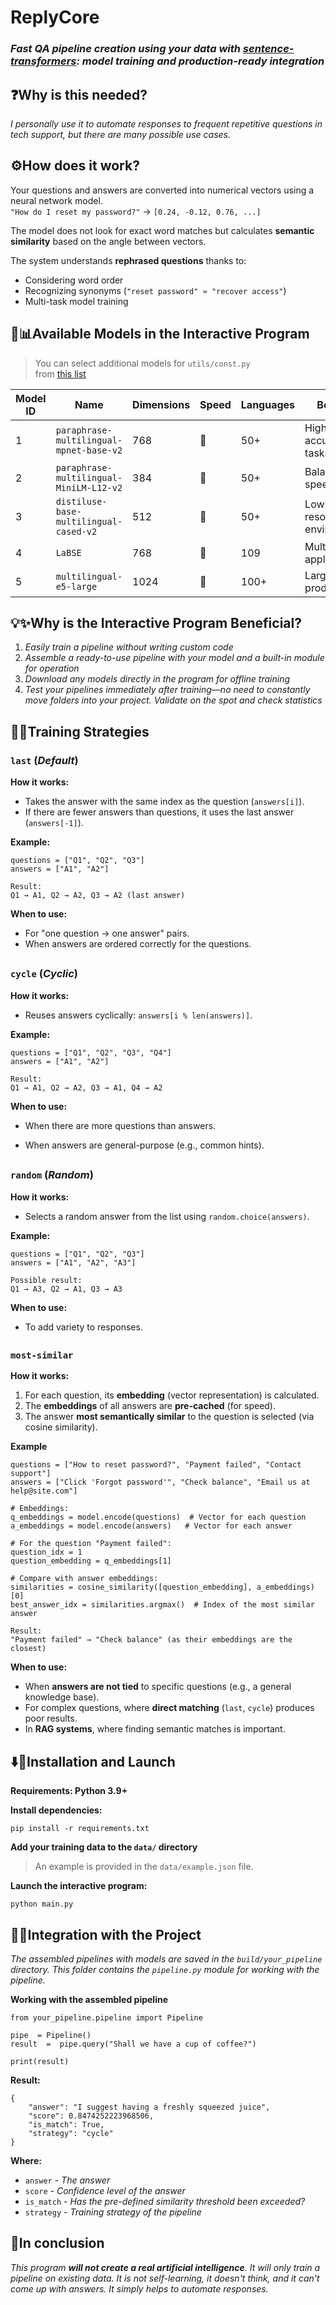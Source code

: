 # ReplyCore

### _Fast QA pipeline creation using your data with [sentence-transformers](https://pypi.org/project/sentence-transformers/): model training and production-ready integration_

## ❓Why is this needed?

_I personally use it to automate responses to frequent repetitive questions in tech support, but there are many possible use cases._

## ⚙️How does it work?

Your questions and answers are converted into numerical vectors using a neural network model.  
`"How do I reset my password?"` → `[0.24, -0.12, 0.76, ...]`

The model does not look for exact word matches but calculates **semantic similarity** based on the angle between vectors.

The system understands **rephrased questions** thanks to:

- Considering word order
- Recognizing synonyms (`"reset password" ≈ "recover access"`)
- Multi-task model training

## 🤖📊Available Models in the Interactive Program

> You can select additional models for `utils/const.py`  
> from [this list](https://www.sbert.net/docs/sentence_transformer/pretrained_models.html)

| Model ID | Name                                    | Dimensions | Speed | Languages | Best For                  | Size  | Benchmark (MTEB) |
| -------- | --------------------------------------- | ---------- | ----- | --------- | ------------------------- | ----- | ---------------- |
| 1        | `paraphrase-multilingual-mpnet-base-v2` | 768        | 🐢    | 50+       | Highest accuracy tasks    | 1.2GB | 65.3             |
| 2        | `paraphrase-multilingual-MiniLM-L12-v2` | 384        | 🚗    | 50+       | Balanced speed/quality    | 470MB | 63.7             |
| 3        | `distiluse-base-multilingual-cased-v2`  | 512        | 🚄    | 50+       | Low-resource environments | 480MB | 61.2             |
| 4        | `LaBSE`                                 | 768        | 🐢    | 109       | Multilingual applications | 1.8GB | 58.2             |
| 5        | `multilingual-e5-large`                 | 1024       | 🚗    | 100+      | Large-scale production    | 2.1GB | 72.1             |

## 💡✨Why is the Interactive Program Beneficial?

1. _Easily train a pipeline without writing custom code_
2. _Assemble a ready-to-use pipeline with your model and a built-in module for operation_
3. _Download any models directly in the program for offline training_
4. _Test your pipelines immediately after training—no need to constantly move folders into your project. Validate on the spot and check statistics_

## 🧠🔄Training Strategies

### `last` (_Default_)

**How it works:**

- Takes the answer with the same index as the question (`answers[i]`).
- If there are fewer answers than questions, it uses the last answer (`answers[-1]`).

**Example:**

    questions = ["Q1", "Q2", "Q3"]
    answers = ["A1", "A2"]

    Result:
    Q1 → A1, Q2 → A2, Q3 → A2 (last answer)

**When to use:**

- For "one question → one answer" pairs.
- When answers are ordered correctly for the questions.

##

### `cycle` (_Cyclic_)

**How it works:**

- Reuses answers cyclically: `answers[i % len(answers)]`.

**Example:**

    questions = ["Q1", "Q2", "Q3", "Q4"]
    answers = ["A1", "A2"]

    Result:
    Q1 → A1, Q2 → A2, Q3 → A1, Q4 → A2

**When to use:**

- When there are more questions than answers.
- When answers are general-purpose (e.g., common hints).

  ##

### `random` (_Random_)

**How it works:**

- Selects a random answer from the list using `random.choice(answers)`.

**Example:**

    questions = ["Q1", "Q2", "Q3"]
    answers = ["A1", "A2", "A3"]

    Possible result:
    Q1 → A3, Q2 → A1, Q3 → A3

**When to use:**

- To add variety to responses.

##

### `most-similar`

**How it works:**

1. For each question, its **embedding** (vector representation) is calculated.
2. The **embeddings** of all answers are **pre-cached** (for speed).
3. The answer **most semantically similar** to the question is selected (via cosine similarity).

**Example**

    questions = ["How to reset password?", "Payment failed", "Contact support"]
    answers = ["Click 'Forgot password'", "Check balance", "Email us at help@site.com"]

    # Embeddings:
    q_embeddings = model.encode(questions)  # Vector for each question
    a_embeddings = model.encode(answers)   # Vector for each answer

    # For the question "Payment failed":
    question_idx = 1
    question_embedding = q_embeddings[1]

    # Compare with answer embeddings:
    similarities = cosine_similarity([question_embedding], a_embeddings)[0]
    best_answer_idx = similarities.argmax()  # Index of the most similar answer

    Result:
    "Payment failed" → "Check balance" (as their embeddings are the closest)

**When to use:**

- When **answers are not tied** to specific questions (e.g., a general knowledge base).
- For complex questions, where **direct matching** (`last`, `cycle`) produces poor results.
- In **RAG systems**, where finding semantic matches is important.

## ⬇️🚀Installation and Launch

**Requirements: Python 3.9+**

**Install dependencies:**

    pip install -r requirements.txt

**Add your training data to the `data/` directory**

> An example is provided in the `data/example.json` file.

**Launch the interactive program:**

    python main.py

## 🔗🧩Integration with the Project

_The assembled pipelines with models are saved in the `build/your_pipeline` directory. This folder contains the `pipeline.py` module for working with the pipeline._

**Working with the assembled pipeline**

    from your_pipeline.pipeline import Pipeline

    pipe  = Pipeline()
    result  =  pipe.query("Shall we have a cup of coffee?")

    print(result)

**Result:**

    {
        "answer": "I suggest having a freshly squeezed juice",
        "score": 0.8474252223968506,
        "is_match": True,
        "strategy": "cycle"
    }

**Where:**

- `answer` - _The answer_
- `score` - _Confidence level of the answer_
- `is_match` - _Has the pre-defined similarity threshold been
  exceeded?_
- `strategy` - _Training strategy of the pipeline_

## 🌟In conclusion

_This program **will not create a real artificial intelligence**. It will only train a pipeline on existing data. It is not self-learning, it doesn't think, and it can't come up with answers. It simply helps to automate responses._
